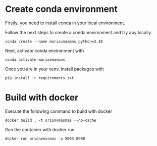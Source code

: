 # Create conda environment

Firstly, you need to install conda in your local environment.

Follow the next steps to create a conda environment and try apy locally. 
``` 
conda create --name mariavmasmas python=3.10
``` 

Next, activate conda environment with
``` 
conda activate mariavmasmas
``` 

Once you are in your venv, install packages with 
``` 
pip install -r requirements.txt
``` 

# Build with docker

Execute the following command to build with docker
``` 
docker build . -t orionvmasmas --no-cache
``` 

Run the container with docker run
``` 
docker run orionvmasmas -p 5003:8080
``` 
